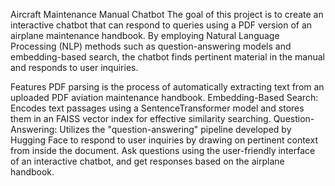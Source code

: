 Aircraft Maintenance Manual Chatbot
The goal of this project is to create an interactive chatbot that can respond to queries using a PDF version of an airplane maintenance handbook. By employing Natural Language Processing (NLP) methods such as question-answering models and embedding-based search, the chatbot finds pertinent material in the manual and responds to user inquiries.

Features
PDF parsing is the process of automatically extracting text from an uploaded PDF aviation maintenance handbook.
Embedding-Based Search: Encodes text passages using a SentenceTransformer model and stores them in an FAISS vector index for effective similarity searching.
Question-Answering: Utilizes the "question-answering" pipeline developed by Hugging Face to respond to user inquiries by drawing on pertinent context from inside the document.
Ask questions using the user-friendly interface of an interactive chatbot, and get responses based on the airplane handbook.
